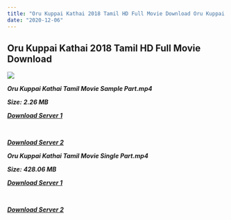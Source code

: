 ```yaml
---
title: "Oru Kuppai Kathai 2018 Tamil HD Full Movie Download Oru Kuppai Kathai Tamil HD Movie Download"
date: "2020-12-06"
---
```


## Oru Kuppai Kathai 2018 Tamil HD Full Movie Download 

![](https://images.moviebuff.com/92896ec7-53f0-4a03-bde6-161d7fff0250?w=1000)

**_Oru Kuppai Kathai Tamil Movie Sample Part.mp4_**

**_Size:_** **_2.26 MB_**

**_[Download Server 1](http://b2.wetransfer.vip/files/Tamil{525e4ed8fa01f01a9103e1e2d0de788082fff3ddd3718eaf08f87fc8fd9b0ee6}20Movies/Tamil{525e4ed8fa01f01a9103e1e2d0de788082fff3ddd3718eaf08f87fc8fd9b0ee6}202018{525e4ed8fa01f01a9103e1e2d0de788082fff3ddd3718eaf08f87fc8fd9b0ee6}20Movies/Oru{525e4ed8fa01f01a9103e1e2d0de788082fff3ddd3718eaf08f87fc8fd9b0ee6}20Kuppai{525e4ed8fa01f01a9103e1e2d0de788082fff3ddd3718eaf08f87fc8fd9b0ee6}20Kathai{525e4ed8fa01f01a9103e1e2d0de788082fff3ddd3718eaf08f87fc8fd9b0ee6}20(2018)/Oru{525e4ed8fa01f01a9103e1e2d0de788082fff3ddd3718eaf08f87fc8fd9b0ee6}20Kuppai{525e4ed8fa01f01a9103e1e2d0de788082fff3ddd3718eaf08f87fc8fd9b0ee6}20Kathai{525e4ed8fa01f01a9103e1e2d0de788082fff3ddd3718eaf08f87fc8fd9b0ee6}20(2018){525e4ed8fa01f01a9103e1e2d0de788082fff3ddd3718eaf08f87fc8fd9b0ee6}20HDRip/Oru{525e4ed8fa01f01a9103e1e2d0de788082fff3ddd3718eaf08f87fc8fd9b0ee6}20Kuppai{525e4ed8fa01f01a9103e1e2d0de788082fff3ddd3718eaf08f87fc8fd9b0ee6}20Kathai{525e4ed8fa01f01a9103e1e2d0de788082fff3ddd3718eaf08f87fc8fd9b0ee6}20Sample.mp4)_**

**_[  
](http://b2.wetransfer.vip/files/Tamil{525e4ed8fa01f01a9103e1e2d0de788082fff3ddd3718eaf08f87fc8fd9b0ee6}20Movies/Tamil{525e4ed8fa01f01a9103e1e2d0de788082fff3ddd3718eaf08f87fc8fd9b0ee6}202018{525e4ed8fa01f01a9103e1e2d0de788082fff3ddd3718eaf08f87fc8fd9b0ee6}20Movies/Oru{525e4ed8fa01f01a9103e1e2d0de788082fff3ddd3718eaf08f87fc8fd9b0ee6}20Kuppai{525e4ed8fa01f01a9103e1e2d0de788082fff3ddd3718eaf08f87fc8fd9b0ee6}20Kathai{525e4ed8fa01f01a9103e1e2d0de788082fff3ddd3718eaf08f87fc8fd9b0ee6}20(2018)/Oru{525e4ed8fa01f01a9103e1e2d0de788082fff3ddd3718eaf08f87fc8fd9b0ee6}20Kuppai{525e4ed8fa01f01a9103e1e2d0de788082fff3ddd3718eaf08f87fc8fd9b0ee6}20Kathai{525e4ed8fa01f01a9103e1e2d0de788082fff3ddd3718eaf08f87fc8fd9b0ee6}20(2018){525e4ed8fa01f01a9103e1e2d0de788082fff3ddd3718eaf08f87fc8fd9b0ee6}20HDRip/Oru{525e4ed8fa01f01a9103e1e2d0de788082fff3ddd3718eaf08f87fc8fd9b0ee6}20Kuppai{525e4ed8fa01f01a9103e1e2d0de788082fff3ddd3718eaf08f87fc8fd9b0ee6}20Kathai{525e4ed8fa01f01a9103e1e2d0de788082fff3ddd3718eaf08f87fc8fd9b0ee6}20Sample.mp4)_**

**_[Download Server 2](http://b2.wetransfer.vip/files/Tamil{525e4ed8fa01f01a9103e1e2d0de788082fff3ddd3718eaf08f87fc8fd9b0ee6}20Movies/Tamil{525e4ed8fa01f01a9103e1e2d0de788082fff3ddd3718eaf08f87fc8fd9b0ee6}202018{525e4ed8fa01f01a9103e1e2d0de788082fff3ddd3718eaf08f87fc8fd9b0ee6}20Movies/Oru{525e4ed8fa01f01a9103e1e2d0de788082fff3ddd3718eaf08f87fc8fd9b0ee6}20Kuppai{525e4ed8fa01f01a9103e1e2d0de788082fff3ddd3718eaf08f87fc8fd9b0ee6}20Kathai{525e4ed8fa01f01a9103e1e2d0de788082fff3ddd3718eaf08f87fc8fd9b0ee6}20(2018)/Oru{525e4ed8fa01f01a9103e1e2d0de788082fff3ddd3718eaf08f87fc8fd9b0ee6}20Kuppai{525e4ed8fa01f01a9103e1e2d0de788082fff3ddd3718eaf08f87fc8fd9b0ee6}20Kathai{525e4ed8fa01f01a9103e1e2d0de788082fff3ddd3718eaf08f87fc8fd9b0ee6}20(2018){525e4ed8fa01f01a9103e1e2d0de788082fff3ddd3718eaf08f87fc8fd9b0ee6}20HDRip/Oru{525e4ed8fa01f01a9103e1e2d0de788082fff3ddd3718eaf08f87fc8fd9b0ee6}20Kuppai{525e4ed8fa01f01a9103e1e2d0de788082fff3ddd3718eaf08f87fc8fd9b0ee6}20Kathai{525e4ed8fa01f01a9103e1e2d0de788082fff3ddd3718eaf08f87fc8fd9b0ee6}20Sample.mp4)_**

**_Oru Kuppai Kathai Tamil Movie Single Part.mp4_**

**_Size:_** **_428.06 MB_**

**_[Download Server 1](http://b2.wetransfer.vip/files/Tamil{525e4ed8fa01f01a9103e1e2d0de788082fff3ddd3718eaf08f87fc8fd9b0ee6}20Movies/Tamil{525e4ed8fa01f01a9103e1e2d0de788082fff3ddd3718eaf08f87fc8fd9b0ee6}202018{525e4ed8fa01f01a9103e1e2d0de788082fff3ddd3718eaf08f87fc8fd9b0ee6}20Movies/Oru{525e4ed8fa01f01a9103e1e2d0de788082fff3ddd3718eaf08f87fc8fd9b0ee6}20Kuppai{525e4ed8fa01f01a9103e1e2d0de788082fff3ddd3718eaf08f87fc8fd9b0ee6}20Kathai{525e4ed8fa01f01a9103e1e2d0de788082fff3ddd3718eaf08f87fc8fd9b0ee6}20(2018)/Oru{525e4ed8fa01f01a9103e1e2d0de788082fff3ddd3718eaf08f87fc8fd9b0ee6}20Kuppai{525e4ed8fa01f01a9103e1e2d0de788082fff3ddd3718eaf08f87fc8fd9b0ee6}20Kathai{525e4ed8fa01f01a9103e1e2d0de788082fff3ddd3718eaf08f87fc8fd9b0ee6}20(2018){525e4ed8fa01f01a9103e1e2d0de788082fff3ddd3718eaf08f87fc8fd9b0ee6}20HDRip/Oru{525e4ed8fa01f01a9103e1e2d0de788082fff3ddd3718eaf08f87fc8fd9b0ee6}20Kuppai{525e4ed8fa01f01a9103e1e2d0de788082fff3ddd3718eaf08f87fc8fd9b0ee6}20Kathai{525e4ed8fa01f01a9103e1e2d0de788082fff3ddd3718eaf08f87fc8fd9b0ee6}20Single{525e4ed8fa01f01a9103e1e2d0de788082fff3ddd3718eaf08f87fc8fd9b0ee6}20Part.mp4)_**

**_[  
](http://b2.wetransfer.vip/files/Tamil{525e4ed8fa01f01a9103e1e2d0de788082fff3ddd3718eaf08f87fc8fd9b0ee6}20Movies/Tamil{525e4ed8fa01f01a9103e1e2d0de788082fff3ddd3718eaf08f87fc8fd9b0ee6}202018{525e4ed8fa01f01a9103e1e2d0de788082fff3ddd3718eaf08f87fc8fd9b0ee6}20Movies/Oru{525e4ed8fa01f01a9103e1e2d0de788082fff3ddd3718eaf08f87fc8fd9b0ee6}20Kuppai{525e4ed8fa01f01a9103e1e2d0de788082fff3ddd3718eaf08f87fc8fd9b0ee6}20Kathai{525e4ed8fa01f01a9103e1e2d0de788082fff3ddd3718eaf08f87fc8fd9b0ee6}20(2018)/Oru{525e4ed8fa01f01a9103e1e2d0de788082fff3ddd3718eaf08f87fc8fd9b0ee6}20Kuppai{525e4ed8fa01f01a9103e1e2d0de788082fff3ddd3718eaf08f87fc8fd9b0ee6}20Kathai{525e4ed8fa01f01a9103e1e2d0de788082fff3ddd3718eaf08f87fc8fd9b0ee6}20(2018){525e4ed8fa01f01a9103e1e2d0de788082fff3ddd3718eaf08f87fc8fd9b0ee6}20HDRip/Oru{525e4ed8fa01f01a9103e1e2d0de788082fff3ddd3718eaf08f87fc8fd9b0ee6}20Kuppai{525e4ed8fa01f01a9103e1e2d0de788082fff3ddd3718eaf08f87fc8fd9b0ee6}20Kathai{525e4ed8fa01f01a9103e1e2d0de788082fff3ddd3718eaf08f87fc8fd9b0ee6}20Single{525e4ed8fa01f01a9103e1e2d0de788082fff3ddd3718eaf08f87fc8fd9b0ee6}20Part.mp4)_**

**_[Download Server 2](http://b2.wetransfer.vip/files/Tamil{525e4ed8fa01f01a9103e1e2d0de788082fff3ddd3718eaf08f87fc8fd9b0ee6}20Movies/Tamil{525e4ed8fa01f01a9103e1e2d0de788082fff3ddd3718eaf08f87fc8fd9b0ee6}202018{525e4ed8fa01f01a9103e1e2d0de788082fff3ddd3718eaf08f87fc8fd9b0ee6}20Movies/Oru{525e4ed8fa01f01a9103e1e2d0de788082fff3ddd3718eaf08f87fc8fd9b0ee6}20Kuppai{525e4ed8fa01f01a9103e1e2d0de788082fff3ddd3718eaf08f87fc8fd9b0ee6}20Kathai{525e4ed8fa01f01a9103e1e2d0de788082fff3ddd3718eaf08f87fc8fd9b0ee6}20(2018)/Oru{525e4ed8fa01f01a9103e1e2d0de788082fff3ddd3718eaf08f87fc8fd9b0ee6}20Kuppai{525e4ed8fa01f01a9103e1e2d0de788082fff3ddd3718eaf08f87fc8fd9b0ee6}20Kathai{525e4ed8fa01f01a9103e1e2d0de788082fff3ddd3718eaf08f87fc8fd9b0ee6}20(2018){525e4ed8fa01f01a9103e1e2d0de788082fff3ddd3718eaf08f87fc8fd9b0ee6}20HDRip/Oru{525e4ed8fa01f01a9103e1e2d0de788082fff3ddd3718eaf08f87fc8fd9b0ee6}20Kuppai{525e4ed8fa01f01a9103e1e2d0de788082fff3ddd3718eaf08f87fc8fd9b0ee6}20Kathai{525e4ed8fa01f01a9103e1e2d0de788082fff3ddd3718eaf08f87fc8fd9b0ee6}20Single{525e4ed8fa01f01a9103e1e2d0de788082fff3ddd3718eaf08f87fc8fd9b0ee6}20Part.mp4)_**
